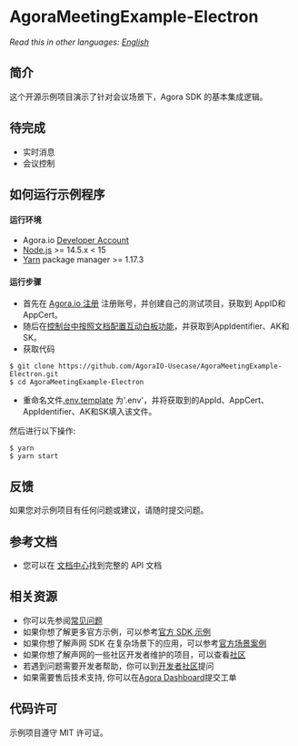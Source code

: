 # AgoraMeetingExample-Electron

_Read this in other languages: [English](README.md)_

## 简介

这个开源示例项目演示了针对会议场景下，Agora SDK 的基本集成逻辑。

## 待完成
- 实时消息
- 会议控制


## 如何运行示例程序

#### 运行环境

- Agora.io [Developer Account](https://dashboard.agora.io/signin/)
- [Node.js](https://nodejs.org/en/download/) >= 14.5.x < 15
- [Yarn](https://yarnpkg.com/) package manager >= 1.17.3

#### 运行步骤

- 首先在 [Agora.io 注册](https://dashboard.agora.io/cn/signup/) 注册账号，并创建自己的测试项目，获取到 AppID和AppCert。
- 随后在[控制台中按照文档配置互动白板功能](https://docs.agora.io/cn/whiteboard/enable_whiteboard?platform=Web)，并获取到AppIdentifier、AK和SK。
- 获取代码
```shell
$ git clone https://github.com/AgoraIO-Usecase/AgoraMeetingExample-Electron.git
$ cd AgoraMeetingExample-Electron
```
- 重命名文件[.env.template](.env.template) 为'.env'，并将获取到的AppId、AppCert、AppIdentifier、AK和SK填入该文件。

然后进行以下操作:

```shell
$ yarn
$ yarn start

```

## 反馈

如果您对示例项目有任何问题或建议，请随时提交问题。

## 参考文档

- 您可以在 [文档中心](https://docs.agora.io/cn/Video/API%20Reference/electron/index.html)找到完整的 API 文档

## 相关资源

- 你可以先参阅[常见问题](https://docs.agora.io/cn/faq)
- 如果你想了解更多官方示例，可以参考[官方 SDK 示例](https://github.com/AgoraIO)
- 如果你想了解声网 SDK 在复杂场景下的应用，可以参考[官方场景案例](https://github.com/AgoraIO-usecase)
- 如果你想了解声网的一些社区开发者维护的项目，可以查看[社区](https://github.com/AgoraIO-Community)
- 若遇到问题需要开发者帮助，你可以到[开发者社区](https://rtcdeveloper.com/)提问
- 如果需要售后技术支持, 你可以在[Agora Dashboard](https://dashboard.agora.io/)提交工单

## 代码许可

示例项目遵守 MIT 许可证。
